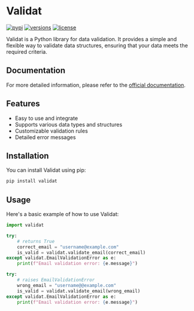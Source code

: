 # Validat

[![pypi](https://img.shields.io/pypi/v/validat?color=blue)](https://pypi.org/project/validat/)
[![versions](https://img.shields.io/pypi/pyversions/validat)](https://pypi.org/project/validat/)
[![license](https://img.shields.io/github/license/AliakseiYafremau/validat)](https://github.com/AliakseiYafremau/validat/blob/main/LICENSE)

Validat is a Python library for data validation. It provides a simple and flexible way to validate data structures, ensuring that your data meets the required criteria.

## Documentation

For more detailed information, please refer to the [official documentation](https://aliakseiyafremau.github.io/validat/).

## Features

- Easy to use and integrate
- Supports various data types and structures
- Customizable validation rules
- Detailed error messages

## Installation

You can install Validat using pip:

```bash
pip install validat
```

## Usage

Here's a basic example of how to use Validat:

```python
import validat

try:
    # returns True 
    correct_email = "username@example.com"
    is_valid = validat.validate_email(correct_email)
except validat.EmailValidationError as e:
    print(f"Email validation error: {e.message}")

try:
    # raises EmailValidationError
    wrong_email = "username@@example.com"
    is_valid = validat.validate_email(wrong_email)
except validat.EmailValidationError as e:
    print(f"Email validation error: {e.message}")
```
